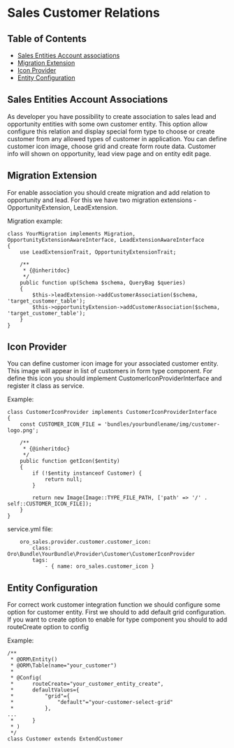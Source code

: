 Sales Customer Relations
========================


Table of Contents
-----------------
 - [Sales Entities Account associations](#sales-entities-account-associations)
 - [Migration Extension](#migration-extension)
 - [Icon Provider](#icon-provider)
 - [Entity Configuration](#entity-configuration)


Sales Entities Account Associations
-----------------------------------

As developer you have possibility to create association to sales lead and opportunity entities with some own customer entity.
This option allow configure this relation and display special form type to choose or create customer from any allowed types of customer in application.
You can define customer icon image, choose grid and create form route data.
Customer info will shown on opportunity, lead view page and on entity edit page.


Migration Extension
-------------------

For enable association you should create migration and add relation to opportunity and lead. 
For this we have two migration extensions - OpportunityExtension, LeadExtension.

Migration example:

```
class YourMigration implements Migration, OpportunityExtensionAwareInterface, LeadExtensionAwareInterface
{
    use LeadExtensionTrait, OpportunityExtensionTrait;

    /**
     * {@inheritdoc}
     */
    public function up(Schema $schema, QueryBag $queries)
    {
        $this->leadExtension->addCustomerAssociation($schema, 'target_customer_table');
        $this->opportunityExtension->addCustomerAssociation($schema, 'target_customer_table');
    }
}
```


Icon Provider
--------------

You can define customer icon image for your associated customer entity. This image will appear in list of customers in form type component.
For define this icon you should implement CustomerIconProviderInterface and register it class as service.

Example:

```
class CustomerIconProvider implements CustomerIconProviderInterface
{
    const CUSTOMER_ICON_FILE = 'bundles/yourbundlename/img/customer-logo.png';

    /**
     * {@inheritdoc}
     */
    public function getIcon($entity)
    {
        if (!$entity instanceof Customer) {
            return null;
        }

        return new Image(Image::TYPE_FILE_PATH, ['path' => '/' . self::CUSTOMER_ICON_FILE]);
    }
}
```

service.yml file:

```
    oro_sales.provider.customer.customer_icon:
        class: Oro\Bundle\YourBundle\Provider\Customer\CustomerIconProvider
        tags:
            - { name: oro_sales.customer_icon }
```


Entity Configuration
--------------------

For correct work customer integration function we should configure some option for customer entity.
First we should to add default grid configuration.
If you want to create option to enable for type component you should to add routeCreate option to config

Example:

```
/**
 * @ORM\Entity()
 * @ORM\Table(name="your_customer")
 *
 * @Config(
 *      routeCreate="your_customer_entity_create",
 *      defaultValues={
 *          "grid"={
 *              "default"="your-customer-select-grid"
 *          },
...
 *      }
 * )
 */
class Customer extends ExtendCustomer
```

